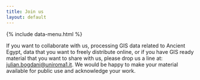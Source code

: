 ```yaml
---
title: Join us
layout: default
---
```


{% include data-menu.html %}


If you want to collaborate with us, processing GIS data related to Ancient Egypt,
data that you want to freely distribute online, or if you have GIS ready material
that you want to share with us, please drop us a line at:
[julian.bogdani@uniroma1.it](mailto:julian.bogdani@uniroma1.it).
We would be happy to make your material available for public use and
acknowledge your work.
